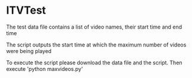 # ITVTest

The test data file contains a list of video names, their start time and end time

The script outputs the start time at which the maximum number of videos were being played

To execute the script please download the data file and the script. Then execute 'python maxvideos.py'
